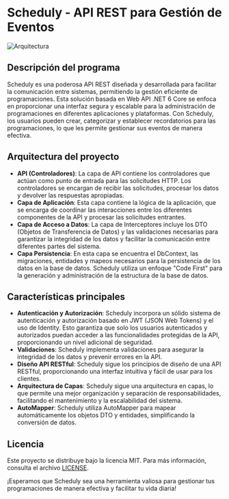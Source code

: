 # Scheduly - API REST para Gestión de Eventos

![Arquitectura](https://github.com/alelolek/Scheduly/blob/main/DiagramaDeArquitectura.png)

## Descripción del programa

Scheduly es una poderosa API REST diseñada y desarrollada para facilitar la comunicación entre sistemas, permitiendo la gestión eficiente de programaciones. Esta solución basada en Web API .NET 6 Core se enfoca en proporcionar una interfaz segura y escalable para la administración de programaciones en diferentes aplicaciones y plataformas. Con Scheduly, los usuarios pueden crear, categorizar y establecer recordatorios para las programaciones, lo que les permite gestionar sus eventos de manera efectiva.

## Arquitectura del proyecto

 - **API (Controladores)**: La capa de API contiene los controladores que actúan como punto de entrada para las solicitudes HTTP. Los controladores se encargan de recibir las solicitudes, procesar los datos y devolver las respuestas apropiadas.
- **Capa de Aplicación**: Esta capa contiene la lógica de la aplicación, que se encarga de coordinar las interacciones entre los diferentes componentes de la API y procesar las solicitudes entrantes.
- **Capa de Acceso a Datos**: La capa de Interceptores incluye los DTO (Objetos de Transferencia de Datos) y las validaciones necesarias para garantizar la integridad de los datos y facilitar la comunicación entre diferentes partes del sistema.
- **Capa Persistencia**: En esta capa se encuentra el DbContext, las migraciones, entidades y mapeos necesarios para la persistencia de los datos en la base de datos. Scheduly utiliza un enfoque "Code First" para la generación y administración de la estructura de la base de datos.


## Características principales

- **Autenticación y Autorización**: Scheduly incorpora un sólido sistema de autenticación y autorización basado en JWT (JSON Web Tokens) y el uso de Identity. Esto garantiza que solo los usuarios autenticados y autorizados puedan acceder a las funcionalidades protegidas de la API, proporcionando un nivel adicional de seguridad.
- **Validaciones**: Scheduly implementa validaciones para asegurar la integridad de los datos y prevenir errores en la API.
- **Diseño API RESTful**: Scheduly sigue los principios de diseño de una API RESTful, proporcionando una interfaz intuitiva y fácil de usar para los clientes.
- **Arquitectura de Capas**: Scheduly sigue una arquitectura en capas, lo que permite una mejor organización y separación de responsabilidades, facilitando el mantenimiento y la escalabilidad del sistema.
- **AutoMapper**: Scheduly utiliza AutoMapper para mapear automáticamente los objetos DTO y entidades, simplificando la conversión de datos.


## Licencia

Este proyecto se distribuye bajo la licencia MIT. Para más información, consulta el archivo [LICENSE](LICENSE.txt).

¡Esperamos que Scheduly sea una herramienta valiosa para gestionar tus programaciones de manera efectiva y facilitar tu vida diaria!